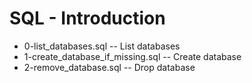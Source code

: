 # SQL - Introduction
- 0-list_databases.sql -- List databases 
- 1-create_database_if_missing.sql -- Create database
- 2-remove_database.sql -- Drop database
